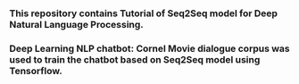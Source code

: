 ### This repository contains Tutorial of Seq2Seq model for Deep Natural Language Processing.<br>
### Deep Learning NLP chatbot: Cornel Movie dialogue corpus was used to train the chatbot based on Seq2Seq model using Tensorflow.
